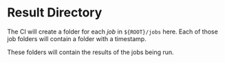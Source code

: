 # Result Directory

The CI will create a folder for each *job* in `${ROOT}/jobs` here. Each of those job folders will contain a folder with a timestamp.

These folders will contain the results of the jobs being run.

